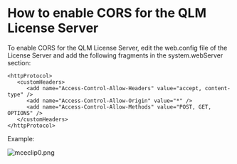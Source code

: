 # How to enable CORS for the QLM License Server

To enable CORS for the QLM License Server, edit the web.config file of the License Server and add the following fragments in the system.webServer section:

```
<httpProtocol>
   <customHeaders>
      <add name="Access-Control-Allow-Headers" value="accept, content-type" />
      <add name="Access-Control-Allow-Origin" value="*" />
      <add name="Access-Control-Allow-Methods" value="POST, GET, OPTIONS" />
   </customHeaders>
</httpProtocol>
```

Example:

&#x20;

![mceclip0.png](https://support.soraco.co/hc/article\_attachments/360078545012/mceclip0.png)

